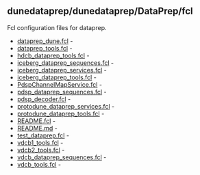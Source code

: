 ## dunedataprep/dunedataprep/DataPrep/fcl

Fcl configuration files for dataprep.

* [dataprep_dune.fcl](dataprep_dune.fcl) - 
* [dataprep_tools.fcl](dataprep_tools.fcl) - 
* [hdcb_dataprep_tools.fcl](hdcb_dataprep_tools.fcl) - 
* [iceberg_dataprep_sequences.fcl](iceberg_dataprep_sequences.fcl) - 
* [iceberg_dataprep_services.fcl](iceberg_dataprep_services.fcl) - 
* [iceberg_dataprep_tools.fcl](iceberg_dataprep_tools.fcl) - 
* [PdspChannelMapService.fcl](PdspChannelMapService.fcl) - 
* [pdsp_dataprep_sequences.fcl](pdsp_dataprep_sequences.fcl) - 
* [pdsp_decoder.fcl](pdsp_decoder.fcl) - 
* [protodune_dataprep_services.fcl](protodune_dataprep_services.fcl) - 
* [protodune_dataprep_tools.fcl](protodune_dataprep_tools.fcl) - 
* [README.fcl](README.fcl) - 
* [README.md](README.md) - 
* [test_dataprep.fcl](test_dataprep.fcl) - 
* [vdcb1_tools.fcl](vdcb1_tools.fcl) - 
* [vdcb2_tools.fcl](vdcb2_tools.fcl) - 
* [vdcb_dataprep_sequences.fcl](vdcb_dataprep_sequences.fcl) - 
* [vdcb_tools.fcl](vdcb_tools.fcl) - 
